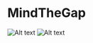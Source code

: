 # MindTheGap

![Alt text](https://s3-us-west-2.amazonaws.com/resumeimages/mtg1.png )
![Alt text](https://s3-us-west-2.amazonaws.com/resumeimages/mtg2.png )
